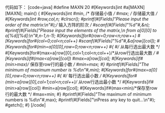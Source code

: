 代码如下：
[code=java]
#define MAXN 20
#[Keywords]int #a[MAXN][MAXN];
main()
{
	#[Keywords]int #min,	/* 存储最小值 */
	    #max;	/* 存储最大值 */
	#[Keywords]int #row,col,n;
	#clrscr();
	#printf(#[Fields]"Please input the order of the matrix:\n"#);/* 输入方阵的阶次 */
	#scanf(#[Fields]"%d"#,&n);
	#printf(#[Fields]"Please input the elements of the matrix,\n from a[0][0] to a[%d][%d]:\n"#,n-1,n-1);
	#[Keywords]for#(row=0;row<n;row++)
		#[Keywords]for#(col=0;col<n;col++)
			#scanf(#[Fields]"%d"#,&a[row][col]);
	#[Keywords]for#(min=a[0][0],row=0;row<n;row++)
	#{
		#/* 从每行选出最大数 */
		#[Keywords]for#(max=a[row][0],col=1;col<n;col++)/*从row行选出最大数 */
			#[Keywords]if#(max<a[row][col])
				#max=a[row][col];
		#[Keywords]if#(min>max)/* 保存至row行的最小数 */
			#min=max;
	#}
	#printf(#[Fields]"The minimum of maximum number is %d\n"#,min);
	#[Keywords]for#(max=a[0][0],row=0;row<n;row++)
	#{
		#/* 每行选出最小数 */
		#[Keywords]for#(min=a[row][0],col=1;col<n;col++)/* 从row行选出最小数 */
			#[Keywords]if#(min>a[row][col])
				#min=a[row][col];
		#[Keywords]if#(max<min)/*保存至row行的最大数 */
			#max=min;
	#}
	#printf(#[Fields]"The maximum of minimum numbers is %d\n"#,max);
	#printf(#[Fields]"\nPress any key to quit...\n"#);
	#getch();
#}
[/code]